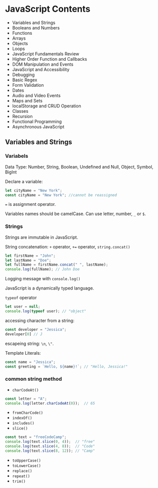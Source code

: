 # JavaScript Contents

- Variables and Strings
- Booleans and Numbers
- Functions
- Arrays
- Objects
- Loops
- JavaScript Fundamentals Review
- Higher Order Function and Callbacks
- DOM Manipulation and Events
- JavaScript and Accessibility
- Debugging
- Basic Regex
- Form Validation
- Dates
- Audio and Video Events
- Maps and Sets
- localStorage and CRUD Operation
- Classes
- Recursion
- Functional Programming
- Asynchronous JavaScript

## Variables and Strings

### Variabels

Data Type: Number, String, Boolean, Undefined and Null, Object, Symbol, BigInt

Declare a variable:

```javascript
let cityName = "New York";
const cityName = "New York"; //cannot be reassigned
```

`=` is assignment operator.

Variables names should be camelCase. Can use letter, number, `_` or `$`.

### Strings

Strings are immutable in JavaScript.

String concatenation: `+` operator, `+=` operator, `string.concat()`

```javascript
let firstName = "John";
let lastName = "Doe";
let fullName = firstName.concat(" ", lastName);
console.log(fullName); // John Doe
```

Logging message with `console.log()`

JavaScript is a dynamically typed language.

`typeof` operator

```javascript
let user = null;
console.log(typeof user); // "object"
```

accessing character from a string:

```javascript
const developer = "Jessica";
developer[0] // J
```

escapeing string: `\n`, `\"`.

Template Literals:

```javascript
const name = "Jessica";
const greeting = `Hello, ${name}!`; // "Hello, Jessica!"
```

### common string method

- `charCodeAt()`

```javascript
const letter = "A";
console.log(letter.charCodeAt(0));  // 65
```

- `fromCharCode()`
- `indexOf()`
- `includes()`
- `slice()`

```javascript
const text = "freeCodeCamp";
console.log(text.slice(0, 4));  // "free"
console.log(text.slice(4, 8));  // "Code"
console.log(text.slice(8, 12)); // "Camp"
```

- `toUpperCase()`
- `toLowerCase()`
- `replace()`
- `repeat()`
- `trim()`
